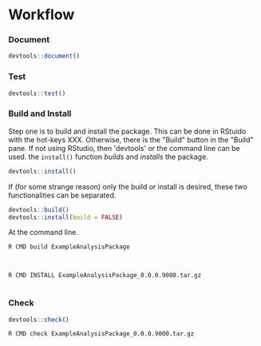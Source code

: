 


# Workflow

### Document


```r
devtools::document()
```


### Test


```r
devtools::test()
```


### Build and Install

Step one is to build and install the package. This can be done in RStuido with the hot-keys XXX. Otherwise, there is the "Build" button in the "Build" pane. If not using RStudio, then 'devtools' or the command line can be used. the `install()` function *builds* and *installs* the package.


```r
devtools::install()
```

 If (for some strange reason) only the build *or* install is desired, these two functionalities can be separated.
 

```r
devtools::build()
devtools::install(build = FALSE)
```
 

At the command line.

```bash
R CMD build ExampleAnalysisPackage



R CMD INSTALL ExampleAnalysisPackage_0.0.0.9000.tar.gz



```


### Check


```r
devtools::check()
```

```bash
R CMD check ExampleAnalysisPackage_0.0.0.9000.tar.gz
```

